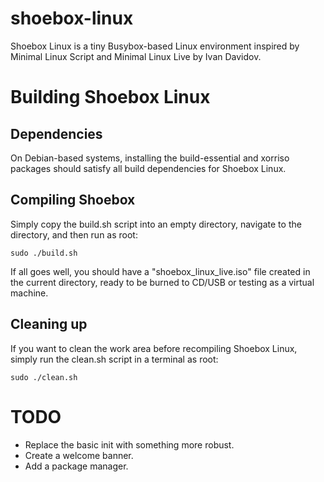 # shoebox-linux
Shoebox Linux is a tiny Busybox-based Linux environment inspired by Minimal Linux Script and Minimal Linux Live by Ivan Davidov.
# Building Shoebox Linux
## Dependencies
On Debian-based systems, installing the build-essential and xorriso packages should satisfy all build dependencies for Shoebox Linux.

## Compiling Shoebox

Simply copy the build.sh script into an empty directory, navigate to the directory, and then run as root:
```
sudo ./build.sh
```
If all goes well, you should have a "shoebox_linux_live.iso" file created in the current directory, ready to be burned to CD/USB or testing as a virtual machine.
## Cleaning up
If you want to clean the work area before recompiling Shoebox Linux, simply run the clean.sh script in a terminal as root:
```
sudo ./clean.sh
```
# TODO
* Replace the basic init with something more robust.
* Create a welcome banner.
* Add a package manager.
